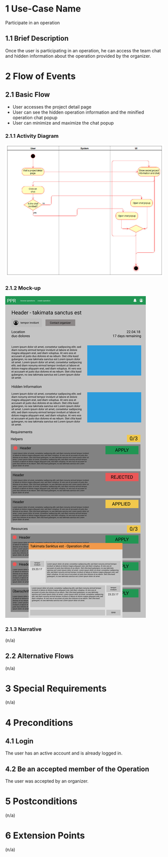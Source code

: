# 1 Use-Case Name
Participate in an operation

## 1.1 Brief Description
Once the user is participating in an operation, he can access the team chat and hidden information about the operation provided by the organizer.

# 2 Flow of Events
## 2.1 Basic Flow
- User accesses the project detail page
- User can see the hidden operation information and the minified operation chat popup
- User can minimize and maximize the chat popup


### 2.1.1 Activity Diagram
![Participate in an operation Activity Diagram](../Diagrams/UCs/Participate.jpg)

### 2.1.2 Mock-up
![Participate in an operation wireframe](../Pictures/Wireframes/OperationDetailWithChat.png)

### 2.1.3 Narrative
(n/a)

## 2.2 Alternative Flows
(n/a)

# 3 Special Requirements
(n/a)

# 4 Preconditions
## 4.1 Login
The user has an active account and is already logged in.
## 4.2 Be an accepted member of the Operation
The user was accepted by an organizer.

# 5 Postconditions
(n/a)
 
# 6 Extension Points
(n/a)
